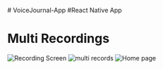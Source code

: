 
﻿# VoiceJournal-App
#React Native App

# Multi Recordings





![Recording Screen](https://github.com/Clarence289/VoiceJournal-mobile-app/assets/81553212/6dfd63ef-bf57-455b-b418-e84ed52bd358)             ![multi records](https://github.com/Clarence289/VoiceJournal-mobile-app/assets/81553212/9a830621-71f9-4545-981b-24f33d98d0dd)   ![Home page](https://github.com/Clarence289/VoiceJournal-mobile-app/assets/81553212/4eb45aa4-982d-4c22-bdc4-24457edf5a61)


                                                                                                                                                                                                                      
